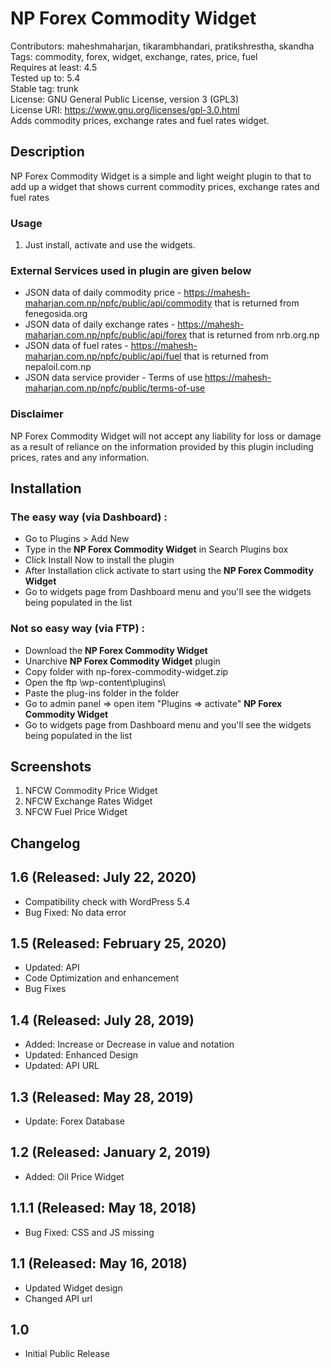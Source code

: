 # NP Forex Commodity Widget #

Contributors: maheshmaharjan, tikarambhandari, pratikshrestha, skandha <br />
Tags: commodity, forex, widget, exchange, rates, price, fuel <br />
Requires at least: 4.5 <br />
Tested up to: 5.4 <br />
Stable tag: trunk <br />
License: GNU General Public License, version 3 (GPL3) <br />
License URI: https://www.gnu.org/licenses/gpl-3.0.html <br />
Adds commodity prices, exchange rates and fuel rates widget.

## Description ##

NP Forex Commodity Widget is a simple and light weight plugin to that to add up a widget that shows current commodity prices, exchange rates and fuel rates

### Usage ###

1. Just install, activate and use the widgets.

### External Services used in plugin are given below ###

- JSON data of daily commodity price - https://mahesh-maharjan.com.np/npfc/public/api/commodity that is returned from fenegosida.org
- JSON data of daily exchange rates - https://mahesh-maharjan.com.np/npfc/public/api/forex that is returned from nrb.org.np
- JSON data of fuel rates - https://mahesh-maharjan.com.np/npfc/public/api/fuel that is returned from nepaloil.com.np
- JSON data service provider - Terms of use https://mahesh-maharjan.com.np/npfc/public/terms-of-use

### Disclaimer ###

NP Forex Commodity Widget will not accept any liability for loss or damage as a result of reliance on the information provided by this plugin including prices, rates and any information.

## Installation ##

### The easy way (via Dashboard) : ###

- Go to Plugins > Add New
- Type in the **NP Forex Commodity Widget** in Search Plugins box
- Click Install Now to install the plugin
- After Installation click activate to start using the **NP Forex Commodity Widget**
- Go to widgets page from Dashboard menu and you'll see the widgets being populated in the list

### Not so easy way (via FTP) : ###

- Download the **NP Forex Commodity Widget**
- Unarchive **NP Forex Commodity Widget** plugin
- Copy folder with np-forex-commodity-widget.zip
- Open the ftp \wp-content\plugins\
- Paste the plug-ins folder in the folder
- Go to admin panel => open item "Plugins => activate" **NP Forex Commodity Widget**
- Go to widgets page from Dashboard menu and you'll see the widgets being populated in the list

## Screenshots ##

1. NFCW Commodity Price Widget
2. NFCW Exchange Rates Widget
3. NFCW Fuel Price Widget

## Changelog ##
## 1.6 (Released: July 22, 2020) ##

- Compatibility check with WordPress 5.4
- Bug Fixed: No data error

## 1.5 (Released: February 25, 2020) ##

- Updated: API
- Code Optimization and enhancement
- Bug Fixes

## 1.4 (Released: July 28, 2019) ##

- Added: Increase or Decrease in value and notation
- Updated: Enhanced Design
- Updated: API URL

## 1.3 (Released: May 28, 2019) ##

- Update: Forex Database

## 1.2 (Released: January 2, 2019) ##

- Added: Oil Price Widget

## 1.1.1 (Released: May 18, 2018) ##

- Bug Fixed: CSS and JS missing

## 1.1 (Released: May 16, 2018) ##

- Updated Widget design
- Changed API url

## 1.0 ##

- Initial Public Release
